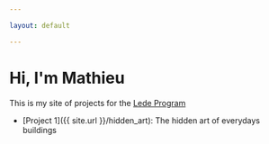```yaml
---

layout: default

---
```


# Hi, I'm Mathieu

This is my site of projects for the [Lede Program](http://ledeprogram.com)

* [Project 1]({{ site.url }}/hidden_art): The hidden art of everydays buildings